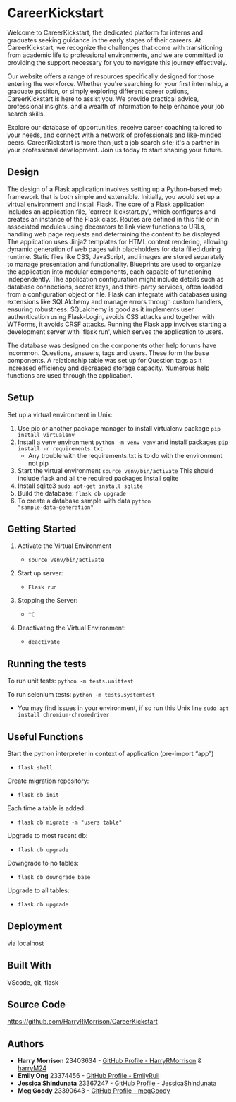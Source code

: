 # CareerKickstart
Welcome to CareerKickstart, the dedicated platform for interns and graduates seeking guidance in the early stages of their careers. At CareerKickstart, we recognize the challenges that come with transitioning from academic life to professional environments, and we are committed to providing the support necessary for you to navigate this journey effectively.

Our website offers a range of resources specifically designed for those entering the workforce. Whether you're searching for your first internship, a graduate position, or simply exploring different career options, CareerKickstart is here to assist you. We provide practical advice, professional insights, and a wealth of information to help enhance your job search skills.

Explore our database of opportunities, receive career coaching tailored to your needs, and connect with a network of professionals and like-minded peers. CareerKickstart is more than just a job search site; it's a partner in your professional development. Join us today to start shaping your future.

## Design
The design of a Flask application involves setting up a Python-based web framework that is both simple and extensible. Initially, you would set up a virtual environment and install Flask. The core of a Flask application includes an application file, 'carreer-kickstart.py', which configures and creates an instance of the Flask class. Routes are defined in this file or in associated modules using decorators to link view functions to URLs, handling web page requests and determining the content to be displayed. The application uses Jinja2 templates for HTML content rendering, allowing dynamic generation of web pages with placeholders for data filled during runtime. Static files like CSS, JavaScript, and images are stored separately to manage presentation and functionality. Blueprints are used to organize the application into modular components, each capable of functioning independently. The application configuration might include details such as database connections, secret keys, and third-party services, often loaded from a configuration object or file. Flask can integrate with databases using extensions like SQLAlchemy and manage errors through custom handlers, ensuring robustness. SQLalchemy is good as it implements user authentication using Flask-Login, avoids CSS attacks and together with WTForms, it avoids CRSF attacks. Running the Flask app involves starting a development server with 'flask run', which serves the application to users.

The database was designed on the components other help forums have incommon. Questions, answers, tags and users. These form the base components. A relationship table was set up for Question tags as it increased efficiency and decreased storage capacity. Numerous help functions are used through the application.

## Setup
Set up a virtual environment in Unix:
1. Use pip or another package manager to install virtualenv package <code>pip install virtualenv</code>
3. Install a venv environment <code>python -m venv venv</code> and install packages <code>pip install -r requirements.txt</code>
    - Any trouble with the requirements.txt is to do with the environment not pip
2. Start the virtual environment <code>source venv/bin/activate</code> This should include flask and all the required packages
Install sqlite
4. Install sqlite3 <code>sudo apt-get install sqlite</code>
5. Build the database: <code>flask db upgrade</code>
6. To create a database sample with data <code>python "sample-data-generation"</code>

## Getting Started
1. Activate the Virtual Environment
    - <code>source venv/bin/activate</code>

2. Start up server:
    - <code>Flask run</code>

3. Stopping the Server:
    - <code>^C</code>

4. Deactivating the Virtual Environment:
    - <code>deactivate</code>

## Running the tests
To run unit tests: <code>python -m tests.unittest</code>

To run selenium tests: <code>python -m tests.systemtest</code>
- You may find issues in your environment, if so run this Unix line <code>sudo apt install chromium-chromedriver</code>

## Useful Functions
Start the python interpreter in context of application (pre-import “app”)
- <code>flask shell</code>

Create migration repository:
- <code>flask db init</code>

Each time a table is added:
- <code>flask db migrate -m "users table"</code>

Upgrade to most recent db:
- <code>flask db upgrade</code>

Downgrade to no tables:
- <code>flask db downgrade base</code>

Upgrade to all tables:
- <code>flask db upgrade</code>

## Deployment
via localhost

## Built With
VScode, git, flask

## Source Code
https://github.com/HarryRMorrison/CareerKickstart

## Authors

* **Harry Morrison** 23403634 - [GitHub Profile - HarryRMorrison](https://github.com/HarryRMorrison) & [harryM24](https://github.com/harryM24)
* **Emily Ong** 23374456 - [GitHub Profile - EmilyRuii](https://github.com/EmilyRuii)
* **Jessica Shindunata** 23367247 - [GitHub Profile - JessicaShindunata](https://github.com/JessicaShindunata)
* **Meg Goody** 23390643 - [GitHub Profile - megGoody](https://github.com/megGoody)

